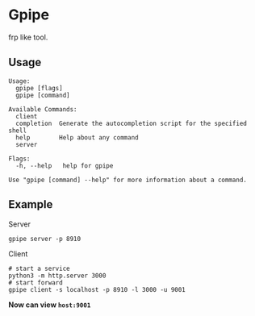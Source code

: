 # Gpipe

frp like tool.

## Usage

```
Usage:
  gpipe [flags]
  gpipe [command]

Available Commands:
  client      
  completion  Generate the autocompletion script for the specified shell
  help        Help about any command
  server      

Flags:
  -h, --help   help for gpipe

Use "gpipe [command] --help" for more information about a command.
```

## Example

Server
```
gpipe server -p 8910
```

Client
```
# start a service
python3 -m http.server 3000
# start forward
gpipe client -s localhost -p 8910 -l 3000 -u 9001
```

**Now can view `host:9001`**